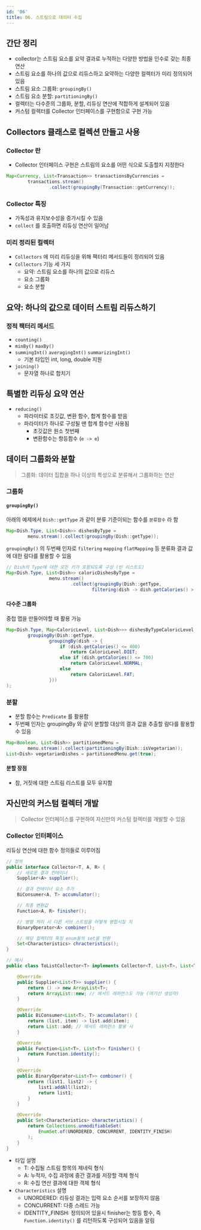 ```yaml
---
id: '06'
title: 06. 스트림으로 데이터 수집
---
```


## 간단 정리

- collector는 스트림 요소를 요약 결과로 누적하는 다양한 방법을 인수로 갖는 최종 연산
- 스트림 요소를 하나의 값으로 리듀스하고 요약하는 다양한 컬렉터가 미리 정의되어 있음
- 스트림 요소 그룹화: `groupingBy()`
- 스트림 요소 분할: `partitioningBy()`
- 컬렉터는 다수준의 그룹화, 분할, 리듀싱 연산에 적합하게 설계되어 있음
- 커스텀 컬렉터를 Collector 인터페이스를 구현함으로 구현 가능

## Collectors 클래스로 컬렉션 만들고 사용

### Collector 란

- Collector 인터페이스 구현은 스트림의 요소를 어떤 식으로 도출할지 지정한다

```java
Map<Currency, List<Transaction>> transactionsByCurrencies =
        transactions.stream()
                .collect(groupingBy(Transaction::getCurrency));
```

### Collector 특징

- 가독성과 유지보수성을 증가시킬 수 있음
- `collect` 를 호출하면 리듀싱 연산이 일어남

### 미리 정리된 컬렉터

- `Collectors` 에 미리 리듀싱을 위해 팩터리 메서드들이 정리되어 있음
- `Collectors` 기능 세 가지
  - 요약: 스트림 요소를 하나의 값으로 리듀스
  - 요소 그룹화
  - 요소 분할

## 요약: 하나의 값으로 데이터 스트림 리듀스하기

### 정적 팩터리 메서드

- `counting()`
- `minBy()` `maxBy()`
- `summingInt()` `averagingInt()` `summarizingInt()`
  - 기본 타입인 int, long, double 지원
- `joining()`
  - 문자열 하나로 합치기

## 특별한 리듀싱 요약 연산

- `reducing()`
  - 파라미터로 초깃값, 변환 함수, 합계 함수를 받음
  - 파라미터가 하나로 구성될 땐 합계 함수만 사용됨
    - 초깃값은 원소 첫번째
    - 변환함수는 항등함수 (`e -> e`)

## 데이터 그룹화와 분할

> 그룹화: 데이터 집합을 하나 이상의 특성으로 분류해서 그룹화하는 연산

### 그룹화

#### `groupingBy()`

아래의 예제에서 `Dish::getType` 과 같이 분류 기준이되는 함수를 `분류함수` 라 함

```java title="일반적인 방식"
Map<Dish.Type, List<Dish>> dishesByType = 
        menu.stream().collect(groupingBy(Dish::getType));
```

`groupingBy()` 의 두번째 인자로 `filtering` `mapping` `flatMapping` 등 분류화 결과 값에 대한 람다를 활용할 수 있음

```java title="Collector 형식의 두번째 인자 활용"
// Dish의 Type에 대한 모든 키가 포함되도록 구성 (빈 리스트도)
Map<Dish.Type, List<Dish>> caloricDishesByType =
                menu.stream()
                        .collect(groupingBy(Dish::getType,
                                filtering(dish -> dish.getCalories() > 500, toList())));
```

#### 다수준 그룹화

중첩 맵을 만들어야할 때 활용 가능

```java
Map<Dish.Type, Map<CaloricLevel, List<Dish>>> dishesByTypeCaloricLevel = menu.stream().collect(
        groupingBy(Dish::getType,
                groupingBy(dish -> {
                    if (dish.getCalories() <= 400)
                        return CaloricLevel.DIET;
                    else if (dish.getCalories() <= 700)
                        return CaloricLevel.NORMAL;
                    else
                        return CaloricLevel.FAT;
                }))
);
```

### 분할

- 분할 함수는 `Predicate` 를 활용함
- 두번째 인자는 groupingBy 와 같이 분할할 대상의 결과 값을 추출할 람다를 활용할 수 있음

```java
Map<Boolean, List<Dish>> partitionedMenu = 
        menu.stream().collect(partitioningBy(Dish::isVegetarian));
List<Dish> vegetarianDishes = partitionedMenu.get(true);
```

#### 분할 장점

- 참, 거짓에 대한 스트림 리스트를 모두 유지함

## 자신만의 커스텀 컬렉터 개발

> Collector 인터페이스를 구현하여 자신만의 커스텀 컬렉터를 개발할 수 있음

### Collector 인터페이스

리듀싱 연산에 대한 함수 정의들로 이루어짐

```java title="Collector 인터페이스"
// 정의
public interface Collector<T, A, R> {
    // 새로운 결과 컨테이너
    Supplier<A> supplier();

    // 결과 컨테이너 요소 추가
    BiConsumer<A, T> accumulator(); 

    // 최종 변환값
    Function<A, R> finisher(); 

    // 병렬 처리 시 다른 서브 스트림을 어떻게 병합시킬 지
    BinaryOperator<A> combiner(); 

    // 해당 컬렉터의 특징 enum들의 set을 반환
    Set<Characteristics> chracteristics();
}

// 예시
public class ToListCollector<T> implements Collector<T, List<T>, List<T>> {

    @Override
    public Supplier<List<T>> supplier() {
        return () -> new ArrayList<T>;
        return ArrayList::new; // 메서드 레퍼런스도 가능 (여기선 생성자)
    }

    @Override
    public BiConsumer<List<T>, T> accumulator() {
        return (list, item) -> list.add(item);
        return List::add; // 메서드 레퍼런스 활용 시
    }

    @Override
    public Function<List<T>, List<T>> finisher() {
        return Function.identity();
    }

    @Override
    public BinaryOperator<List<T>> combiner() {
        return (list1, list2) -> {
            list1.addAll(list2);
            return list1;
        }
    }

    @Override
    public Set<Characteristics> characteristics() {
        return Collections.unmodifiableSet(
            EnumSet.of(UNORDERED, CONCURRENT, IDENTITY_FINISH)
        );
    }
}
```

- 타입 설명
  - T: 수집될 스트림 항목의 제네릭 형식
  - A: 누적자, 수집 과정에 중간 결과를 저장할 객체 형식
  - R: 수집 연산 결과에 대한 객체 형식
- `Characteristics` 설명
  - UNORDERED: 리듀싱 결과는 입력 요소 순서를 보장하지 않음
  - CONCURRENT: 다중 스레드 가능
  - IDENTITY_FINISH: 정의되어 있을시 finisher는 항등 함수, 즉 `Function.identity()` 를 리턴하도록 구성되어 있음을 알림


